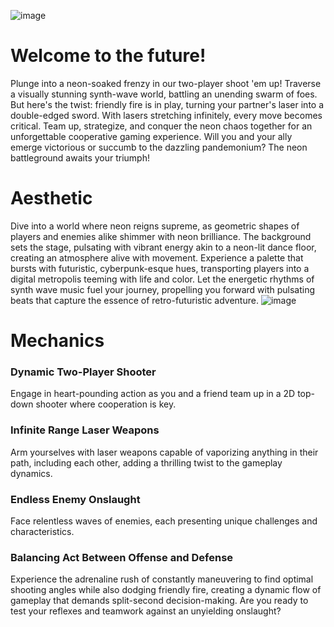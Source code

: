 ![image](https://github.com/Tevsie/Neon-Knights/assets/89681094/aa1e9796-e163-4a15-884a-97ebf99af6fc)
# Welcome to the future!
Plunge into a neon-soaked frenzy in our two-player shoot 'em up! Traverse a visually stunning synth-wave world, battling an unending swarm of foes. But here's the twist: friendly fire is in play, turning your partner's laser into a double-edged sword. With lasers stretching infinitely, every move becomes critical. Team up, strategize, and conquer the neon chaos together for an unforgettable cooperative gaming experience. Will you and your ally emerge victorious or succumb to the dazzling pandemonium? The neon battleground awaits your triumph!
# Aesthetic 
Dive into a world where neon reigns supreme, as geometric shapes of players and enemies alike shimmer with neon brilliance.
The background sets the stage, pulsating with vibrant energy akin to a neon-lit dance floor, creating an atmosphere alive with movement.
Experience a palette that bursts with futuristic, cyberpunk-esque hues, transporting players into a digital metropolis teeming with life and color.
Let the energetic rhythms of synth wave music fuel your journey, propelling you forward with pulsating beats that capture the essence of retro-futuristic adventure.
![image](https://github.com/Tevsie/Neon-Knights/assets/89681094/012d3cb6-d13a-4e69-8177-994383cc38f5)
# Mechanics
### Dynamic Two-Player Shooter
Engage in heart-pounding action as you and a friend team up in a 2D top-down shooter where cooperation is key.
### Infinite Range Laser Weapons
Arm yourselves with laser weapons capable of vaporizing anything in their path, including each other, adding a thrilling twist to the gameplay dynamics.
### Endless Enemy Onslaught
Face relentless waves of enemies, each presenting unique challenges and characteristics.
### Balancing Act Between Offense and Defense
Experience the adrenaline rush of constantly maneuvering to find optimal shooting angles while also dodging friendly fire, creating a dynamic flow of gameplay that demands split-second decision-making. Are you ready to test your reflexes and teamwork against an unyielding onslaught?
